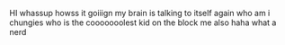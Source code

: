 HI
whassup
howss it goiiign
my brain is talking to itself again
who am i
chungies
who is the cooooooolest kid on the block
me also
haha
what a nerd
